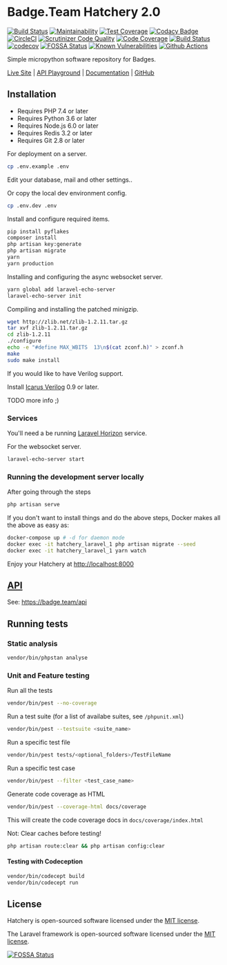 # Badge.Team Hatchery 2.0

[![Build Status](https://travis-ci.org/badgeteam/Hatchery.svg)](https://travis-ci.org/badgeteam/Hatchery)
[![Maintainability](https://api.codeclimate.com/v1/badges/05fc2bac5b3669fa1b0c/maintainability)](https://codeclimate.com/github/badgeteam/Hatchery/maintainability)
[![Test Coverage](https://api.codeclimate.com/v1/badges/05fc2bac5b3669fa1b0c/test_coverage)](https://codeclimate.com/github/badgeteam/Hatchery/test_coverage)
[![Codacy Badge](https://api.codacy.com/project/badge/Grade/78402ccc553245f2be2d1def6fdc3c68)](https://www.codacy.com/app/Badgeteam/Hatchery?utm_source=github.com&utm_medium=referral&utm_content=badgeteam/Hatchery&utm_campaign=Badge_Grade)
[![CircleCI](https://circleci.com/gh/badgeteam/Hatchery.svg?style=svg)](https://circleci.com/gh/badgeteam/Hatchery)
[![Scrutinizer Code Quality](https://scrutinizer-ci.com/g/badgeteam/Hatchery/badges/quality-score.png?b=master)](https://scrutinizer-ci.com/g/badgeteam/Hatchery/?branch=master)
[![Code Coverage](https://scrutinizer-ci.com/g/badgeteam/Hatchery/badges/coverage.png?b=master)](https://scrutinizer-ci.com/g/badgeteam/Hatchery/?branch=master)
[![Build Status](https://scrutinizer-ci.com/g/badgeteam/Hatchery/badges/build.png?b=master)](https://scrutinizer-ci.com/g/badgeteam/Hatchery/build-status/master)
[![codecov](https://codecov.io/gh/badgeteam/Hatchery/branch/master/graph/badge.svg)](https://codecov.io/gh/badgeteam/Hatchery)
[![FOSSA Status](https://app.fossa.io/api/projects/git%2Bgithub.com%2Fbadgeteam%2FHatchery.svg?type=shield)](https://app.fossa.io/projects/git%2Bgithub.com%2Fbadgeteam%2FHatchery?ref=badge_shield)
[![Known Vulnerabilities](https://snyk.io/test/github/badgeteam/Hatchery/badge.svg)](https://snyk.io/test/github/badgeteam/Hatchery)
[![Github Actions](https://github.com/badgeteam/Hatchery/workflows/Laravel/badge.svg)](https://github.com/badgeteam/Hatchery/actions)

Simple micropython software repository for Badges.

[Live Site](https://badge.team) \| 
[API Playground](https://badge.team/api) \|
[Documentation](https://docs.badge.team/hatchery/) \|
[GitHub](https://github.com/badgeteam/)

## Installation

-   Requires PHP 7.4 or later
-   Requires Python 3.6 or later
-   Requires Node.js 6.0 or later
-   Requires Redis 3.2 or later
-   Requires Git 2.8 or later

For deployment on a server.

```bash
cp .env.example .env
```

Edit your database, mail and other settings..

Or copy the local dev environment config.

```bash
cp .env.dev .env
```

Install and configure required items.

```bash
pip install pyflakes
composer install
php artisan key:generate
php artisan migrate
yarn
yarn production
```

Installing and configuring the async websocket server.

```bash
yarn global add laravel-echo-server
laravel-echo-server init
```

Compiling and installing the patched minigzip.

```bash
wget http://zlib.net/zlib-1.2.11.tar.gz
tar xvf zlib-1.2.11.tar.gz
cd zlib-1.2.11
./configure
echo -e "#define MAX_WBITS  13\n$(cat zconf.h)" > zconf.h
make
sudo make install
```

If you would like to have Verilog support.

Install [Icarus Verilog](https://iverilog.fandom.com/wiki/Installation_Guide) 0.9 or later.

TODO more info ;)

### Services

You'll need a be running [Laravel Horizon](https://laravel.com/docs/7.x/horizon#deploying-horizon) service.

For the websocket server.
```bash
laravel-echo-server start
```

### Running the development server locally

After going through the steps

```bash
php artisan serve
```

If you don't want to install things and do the above steps, Docker makes all the above as easy as:

```bash
docker-compose up # -d for daemon mode
docker exec -it hatchery_laravel_1 php artisan migrate --seed
docker exec -it hatchery_laravel_1 yarn watch
```

Enjoy your Hatchery at <http://localhost:8000>

## [API](docs/API.md)

See: <https://badge.team/api>

## Running tests

### Static analysis

```bash
vendor/bin/phpstan analyse
```

### Unit and Feature testing

Run all the tests

```bash
vendor/bin/pest --no-coverage
```

Run a test suite (for a list of availabe suites, see `/phpunit.xml`)

```bash
vendor/bin/pest --testsuite <suite_name>
```

Run a specific test file

```bash
vendor/bin/pest tests/<optional_folders>/TestFileName
```

Run a specific test case

```bash
vendor/bin/pest --filter <test_case_name>
```

Generate code coverage as HTML

```bash
vendor/bin/pest --coverage-html docs/coverage
```

This will create the code coverage docs in `docs/coverage/index.html`

Not: Clear caches before testing!

```bash
php artisan route:clear && php artisan config:clear
```

#### Testing with Codeception

```bash
vendor/bin/codecept build
vendor/bin/codecept run
```
## License

Hatchery is open-sourced software licensed under the [MIT license](http://opensource.org/licenses/MIT).

The Laravel framework is open-sourced software licensed under the [MIT license](http://opensource.org/licenses/MIT).

[![FOSSA Status](https://app.fossa.io/api/projects/git%2Bgithub.com%2Fbadgeteam%2FHatchery.svg?type=large)](https://app.fossa.io/projects/git%2Bgithub.com%2Fbadgeteam%2FHatchery?ref=badge_large)
